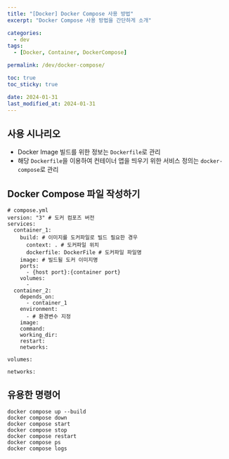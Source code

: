 ```yaml
---
title: "[Docker] Docker Compose 사용 방법"
excerpt: "Docker Compose 사용 방법을 간단하게 소개"

categories:
  - dev
tags:
  - [Docker, Container, DockerCompose]

permalink: /dev/docker-compose/

toc: true
toc_sticky: true

date: 2024-01-31
last_modified_at: 2024-01-31
---
```



## 사용 시나리오
- Docker Image 빌드를 위한 정보는 `Dockerfile`로 관리
- 해당 `Dockerfile`을 이용하여 컨테이너 앱을 띄우기 위한 서비스 정의는 `docker-compose`로 관리

## Docker Compose 파일 작성하기
```vim
# compose.yml
version: "3" # 도커 컴포즈 버전
services:
  container_1:
    build: # 이미지를 도커파일로 빌드 필요한 경우
      context: . # 도커파일 위치
      dockerfile: DockerFile # 도커파일 파일명
    image: # 빌드될 도커 이미지명
    ports:
      - {host port}:{container port}
    volumes:
      - 
  container_2:
    depends_on:
      - container_1
    environment:
      - # 환경변수 지정
    image:
    command:
    working_dir: 
    restart:
    networks:
    
volumes:

networks:

```


## 유용한 명령어
```
docker compose up --build
docker compose down
docker compose start
docker compose stop
docker compose restart
docker compose ps
docker compose logs 
```